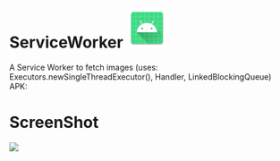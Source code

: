 # ServiceWorker <img src="app/src/main/res/mipmap-hdpi/ic_launcher.png" />
A Service Worker to fetch images (uses: Executors.newSingleThreadExecutor(), Handler, LinkedBlockingQueue)
APK: 

# ScreenShot
<img src="https://res.cloudinary.com/deeps2/image/upload/v1590368920/piczilla.png" width=280>&nbsp;&nbsp;&nbsp;&nbsp;&nbsp;&nbsp;&nbsp;&nbsp;&nbsp;&nbsp;&nbsp;&nbsp;&nbsp;&nbsp;&nbsp;&nbsp;&nbsp;&nbsp;
